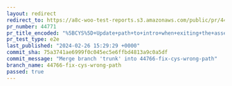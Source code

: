 ```yaml
---
layout: redirect
redirect_to: https://a8c-woo-test-reports.s3.amazonaws.com/public/pr/44771/e2e/index.html
pr_number: 44771
pr_title_encoded: "%5BCYS%5D+Update+path+to+intro+when+exiting+the+assembler"
pr_test_type: e2e
last_published: "2024-02-26 15:29:29 +0000"
commit_sha: 75a3741ae6999f0c045ec5e6ffbd4813a9c0a5df
commit_message: "Merge branch 'trunk' into 44766-fix-cys-wrong-path"
branch_name: 44766-fix-cys-wrong-path
passed: true
---
```

